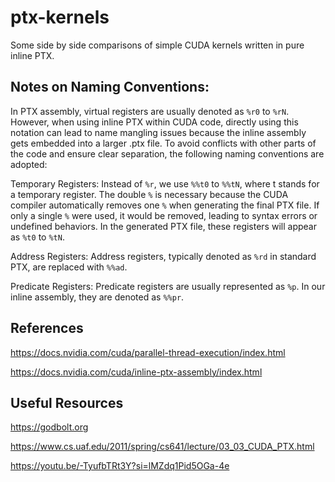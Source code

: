 # ptx-kernels
Some side by side comparisons of simple CUDA kernels written in pure inline PTX.


## Notes on Naming Conventions:
In PTX assembly, virtual registers are usually denoted as `%r0` to `%rN`. However, when using inline PTX within CUDA code, directly using this notation can lead to name mangling issues because the inline assembly gets embedded into a larger .ptx file. To avoid conflicts with other parts of the code and ensure clear separation, the following naming conventions are adopted:

Temporary Registers: Instead of `%r`, we use `%%t0` to `%%tN`, where t stands for a temporary register. The double `%` is necessary because the CUDA compiler automatically removes one `%` when generating the final PTX file. If only a single `%` were used, it would be removed, leading to syntax errors or undefined behaviors. In the generated PTX file, these registers will appear as `%t0` to `%tN`.

Address Registers: Address registers, typically denoted as `%rd` in standard PTX, are replaced with `%%ad`. 

Predicate Registers: Predicate registers are usually represented as `%p`. In our inline assembly, they are denoted as `%%pr`.

## References 

https://docs.nvidia.com/cuda/parallel-thread-execution/index.html


https://docs.nvidia.com/cuda/inline-ptx-assembly/index.html

## Useful Resources

https://godbolt.org

https://www.cs.uaf.edu/2011/spring/cs641/lecture/03_03_CUDA_PTX.html

https://youtu.be/-TyufbTRt3Y?si=lMZdq1Pid5OGa-4e
